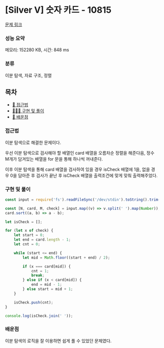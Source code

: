 # [Silver V] 숫자 카드 - 10815

[문제 링크](https://www.acmicpc.net/problem/10815)

### 성능 요약

메모리: 152280 KB, 시간: 848 ms

### 분류

이분 탐색, 자료 구조, 정렬

## 목차

-   [🤔 접근법](#접근법)
-   [👨🏻‍💻 구현 및 풀이](#구현-및-풀이)
-   [🫢 배운점](#배운점)

### 접근법

이분 탐색으로 해결한 문제이다.

우선 이분 탐색으로 검사해야 할 배열인 card 배열을 오름차순 정렬을 해준다음, 정수 M개가 담겨있는 배열을 for 문을 통해 하나씩 꺼내준다.

이후 이분 탐색을 통해 card 배열을 검사하여 있을 경우 isCheck 배열에 1을, 없을 경우 0을 담아준 후 검사가 끝난 후 isCheck 배열을 출력조건에 맞게 맞춰 출력해주었다.

### 구현 및 풀이

```javascript
const input = require('fs').readFileSync('/dev/stdin').toString().trim().split('\n');

const [N, card, M, check] = input.map((v) => v.split(' ').map(Number));
card.sort((a, b) => a - b);

let isCheck = [];

for (let x of check) {
    let start = 0;
    let end = card.length - 1;
    let cnt = 0;

    while (start <= end) {
        let mid = Math.floor((start + end) / 2);

        if (x === card[mid]) {
            cnt = 1;
            break;
        } else if (x < card[mid]) {
            end = mid - 1;
        } else start = mid + 1;
    }

    isCheck.push(cnt);
}

console.log(isCheck.join(' '));
```

### 배운점

이분 탐색의 로직을 잘 이용하면 쉽게 풀 수 있었던 문제였다.
